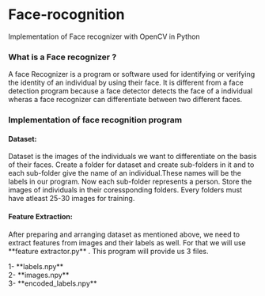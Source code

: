# Face-rocognition
Implementation of Face recognizer with OpenCV in Python<br/>

<h3>What is a Face recognizer ?</h3>
<p> A face Recognizer is a program or software used for identifying or verifying the identity of an individual by using their face. It is different from a face detection program because a face detector detects the face of a individual wheras a face recognizer can differentiate between two different faces. </p>

<h3>Implementation of face recognition program </h3>
<h4>Dataset:</h4>
<p>Dataset is the images of the individuals we want to differentiate on the basis of their faces. Create a folder for dataset and create sub-folders in it and to each sub-folder give the name of an individual.These names will be the labels in our program. Now each sub-folder represents a person. Store the images of individuals in their coressponding folders. Every folders must have atleast 25-30 images for training. </p>

<h4>Feature Extraction:</h4>
<p> After preparing and arranging dataset as mentioned above, we need to extract features from images and their labels as well. For that we will use  **feature extractor.py** . This program will provide us 3 files. </p>
1- **labels.npy** </br>
2- **images.npy** </br>
3- **encoded_labels.npy** </br>
